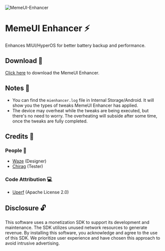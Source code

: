 ![MemeUI-Enhancer](https://github.com/iamlooper/MemeUI-Enhancer/raw/main/memeui_enhancer.png)

# MemeUI Enhancer ⚡

Enhances MIUI/HyperOS for better battery backup and performance.

## Download 📲

[Click here](https://www.pling.com/p/1723021/) to download the MemeUI Enhancer.

## Notes 📝

- You can find the `mienhancer.log` file in Internal Storage/Android. It will show you the types of tweaks MemeUI Enhancer has applied.
- The device may overheat while the tweaks are being executed, but there's no need to worry. The overheating will subside after some time, once the tweaks are fully completed.

## Credits 📜

### People 👥

- [Waze](https://t.me/XelXen) (Designer)
- [Chirag](https://t.me/selfmuser) (Tester)

### Code Attribution 💻

- [Uperf](https://github.com/yc9559/uperf) (Apache License 2.0)

## Disclosure 🔓

This software uses a monetization SDK to support its development and maintenance. The SDK utilizes unused network resources to generate revenue. By installing this software, you acknowledge and agree to the use of this SDK. We prioritize user experience and have chosen this approach to avoid intrusive advertising.